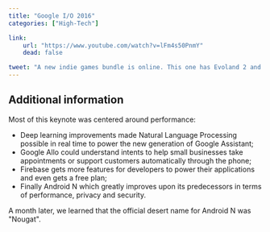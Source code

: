 ```yaml
---
title: "Google I/O 2016"
categories: ["High-Tech"]

link:
    url: "https://www.youtube.com/watch?v=lFm4s50PnmY"
    dead: false

tweet: "A new indie games bundle is online. This one has Evoland 2 and Shantae: Risky's Revenge!"
---
```


## Additional information

Most of this keynote was centered around performance:

- Deep learning improvements made Natural Language Processing possible in real time to power the new generation of
  Google Assistant;
- Google Allo could understand intents to help small businesses take appointments or support customers automatically
  through the phone;
- Firebase gets more features for developers to power their applications and even gets a free plan;
- Finally Android N which greatly improves upon its predecessors in terms of performance, privacy and security.

A month later, we learned that the official desert name for Android N was "Nougat".